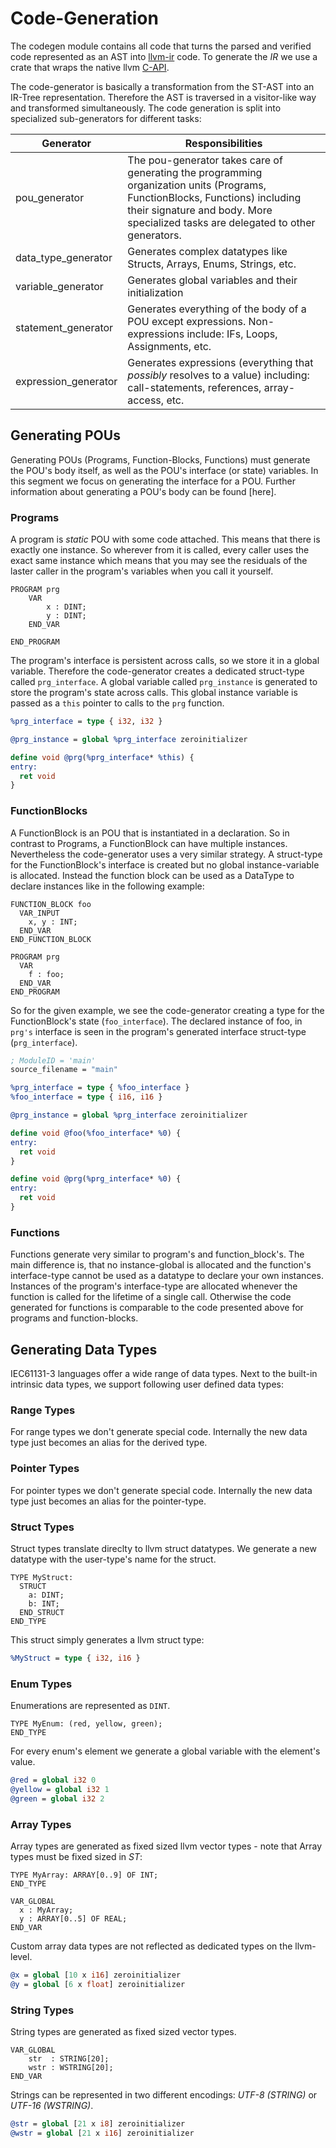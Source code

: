 # Code-Generation
The codegen module contains all code that turns the parsed and verified code represented as an AST into [llvm-ir](https://llvm.org/docs/LangRef.html) code. To generate the *IR* we use a crate that wraps the native llvm [C-API](https://github.com/TheDan64/inkwell).

The code-generator is basically a transformation from the ST-AST into an IR-Tree representation. Therefore the AST is traversed in a visitor-like way and transformed simultaneously. The code generation is split into specialized sub-generators for different tasks:

| Generator          | Responsibilities |
|--------------------|------------------|
| pou_generator      | The pou-generator takes care of generating the programming organization units (Programs, FunctionBlocks, Functions) including their signature and body. More specialized tasks are delegated to other generators.  |
| data_type_generator  | Generates complex datatypes like Structs, Arrays, Enums, Strings, etc. |
| variable_generator   | Generates global variables and their initialization | 
| statement_generator  | Generates everything of the body of a POU except expressions. Non-expressions include: IFs, Loops, Assignments, etc. | 
| expression_generator | Generates expressions (everything that *possibly* resolves to a value) including: call-statements, references, array-access, etc. | 

## Generating POUs
Generating POUs (Programs, Function-Blocks, Functions) must generate the POU's body itself, as well as the POU's interface (or state) variables. In this segment we focus on generating the interface for a POU. Further information about generating a POU's body can be found [here].
### Programs
A program is *static* POU with some code attached. This means that there is exactly one instance. So wherever from it is called, every caller uses the exact same instance which means that you may see the residuals of the laster caller in the program's variables when you call it yourself. 

```iecst
PROGRAM prg
    VAR
        x : DINT;
        y : DINT;
    END_VAR

END_PROGRAM
```
 
The program's interface is persistent across calls, so we store it in a global variable. Therefore the code-generator creates a dedicated struct-type called `prg_interface`. A global variable called `prg_instance` is generated to store the program's state across calls. This global instance variable is passed as a `this` pointer to calls to the `prg` function. 

```llvm
%prg_interface = type { i32, i32 }

@prg_instance = global %prg_interface zeroinitializer

define void @prg(%prg_interface* %this) {
entry:
  ret void
}
```

### FunctionBlocks
A FunctionBlock is an POU that is instantiated in a declaration. So in contrast to Programs, a FunctionBlock can have multiple instances. Nevertheless the code-generator uses a very similar strategy. A struct-type for the FunctionBlock's interface is created but no global instance-variable is allocated. Instead the function block can be used as a DataType to declare instances like in the following example:

```iecst
FUNCTION_BLOCK foo
  VAR_INPUT
    x, y : INT;
  END_VAR
END_FUNCTION_BLOCK

PROGRAM prg
  VAR
    f : foo;
  END_VAR
END_PROGRAM
```

So for the given example, we see the code-generator creating a type for the FunctionBlock's state (`foo_interface`). The declared instance of foo, in `prg's` interface is seen in the program's generated interface struct-type (`prg_interface`).

```llvm
; ModuleID = 'main'
source_filename = "main"

%prg_interface = type { %foo_interface }
%foo_interface = type { i16, i16 }

@prg_instance = global %prg_interface zeroinitializer

define void @foo(%foo_interface* %0) {
entry:
  ret void
}

define void @prg(%prg_interface* %0) {
entry:
  ret void
}
```

### Functions
Functions generate very similar to program's and function_block's. The main difference is, that no instance-global is allocated and the function's interface-type cannot be used as a datatype to declare your own instances. Instances of the program's interface-type are allocated whenever the function is called for the lifetime of a single call. Otherwise the code generated for functions is comparable to the code presented above for programs and function-blocks.

## Generating Data Types
IEC61131-3 languages offer a wide range of data types. Next to the built-in intrinsic data types, we support following user defined data types:
### Range Types
For range types we don't generate special code. Internally the new data type just becomes an alias for the derived type.
### Pointer Types
For pointer types we don't generate special code. Internally the new data type just becomes an alias for the pointer-type.
### Struct Types
Struct types translate direclty to llvm struct datatypes. We generate a new datatype with the user-type's name for the struct.
```iecst
TYPE MyStruct: 
  STRUCT
    a: DINT;
    b: INT;
  END_STRUCT
END_TYPE
```
This struct simply generates a llvm struct type:
```llvm
%MyStruct = type { i32, i16 }
```
### Enum Types
Enumerations are represented as `DINT`. 
```iecst
TYPE MyEnum: (red, yellow, green);
END_TYPE
```
For every enum's element we generate a global variable with the element's value.
```llvm
@red = global i32 0
@yellow = global i32 1
@green = global i32 2
```

### Array Types
Array types are generated as fixed sized llvm vector types - note that Array types must be fixed sized in *ST*:
```iecst
TYPE MyArray: ARRAY[0..9] OF INT; 
END_TYPE

VAR_GLOBAL
  x : MyArray;
  y : ARRAY[0..5] OF REAL;
END_VAR
```
Custom array data types are not reflected as dedicated types on the llvm-level.
```llvm
@x = global [10 x i16] zeroinitializer
@y = global [6 x float] zeroinitializer
```
### String Types
String types are generated as fixed sized vector types.
```iecst
VAR_GLOBAL
    str  : STRING[20];
    wstr : WSTRING[20];
END_VAR
```
Strings can be represented in two different encodings: *UTF-8 (STRING)* or *UTF-16 (WSTRING)*. 
```llvm
@str = global [21 x i8] zeroinitializer
@wstr = global [21 x i16] zeroinitializer
```

